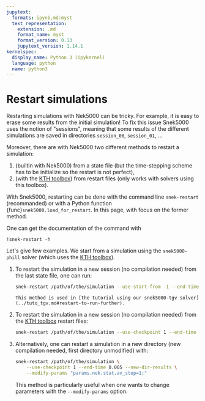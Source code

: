 ```yaml
---
jupytext:
  formats: ipynb,md:myst
  text_representation:
    extension: .md
    format_name: myst
    format_version: 0.13
    jupytext_version: 1.14.1
kernelspec:
  display_name: Python 3 (ipykernel)
  language: python
  name: python3
---
```


# Restart simulations

Restarting simulations with Nek5000 can be tricky. For example, it is easy to erase some
results from the initial simulation! To fix this issue Snek5000 uses the notion of
"sessions", meaning that some results of the different simulations are saved in
directories `session_00`, `session_01`, ...

Moreover, there are with Nek5000 two different methods to restart a simulation:

1. (builtin with Nek5000) from a state file (but the time-stepping scheme has to be
   initialize so the restart is not perfect),
1. (with the [KTH toolbox]) from restart files (only works with solvers using this
   toolbox).

With Snek5000, restarting can be done with the command line `snek-restart` (recommanded)
or with a Python function {func}`snek5000.load_for_restart`. In this page, with
focus on the former method.

One can get the documentation of the command with

```{code-cell} ipython3
!snek-restart -h
```

Let's give few examples. We start from a simulation using the `snek5000-phill` solver
(which uses the [KTH toolbox]).

1. To restart the simulation in a new session (no compilation needed) from the last
   state file, one can run:

   ```bash
   snek-restart /path/of/the/simulation --use-start-from -1 --end-time 0.005
   ```

   ```{note}
   This method is used in [the tutorial using our snek5000-tgv solver](../tuto_tgv.md#restart-to-run-further).
   ```

1. To restart the simulation in a new session (no compilation needed) from the
   [KTH toolbox] restart files:

   ```bash
   snek-restart /path/of/the/simulation --use-checkpoint 1 --end-time 0.005
   ```

1. Alternatively, one can restart a simulation in a new directory (new compilation
   needed, first directory unmodified) with:

   ```bash
   snek-restart /path/of/the/simulation \
       --use-checkpoint 1 --end-time 0.005 --new-dir-results \
       --modify-params "params.nek.stat.av_step=1;"
   ```

   This method is particularly useful when one wants to change parameters with the
   `--modify-params` option.

[kth toolbox]: https://github.com/KTH-Nek5000/KTH_Toolbox
